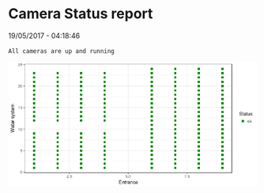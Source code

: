 Camera Status report
================
19/05/2017 - 04:18:46

    All cameras are up and running

![](camreport_files/figure-markdown_github/unnamed-chunk-2-1.png)
